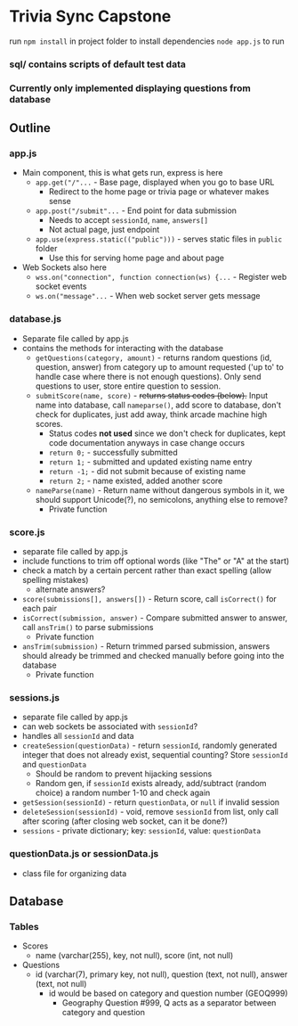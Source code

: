 # Trivia Sync Capstone
run `npm install` in project folder to install dependencies `node app.js` to run

### sql/ contains scripts of default test data
### Currently only implemented displaying questions from database

## Outline
### app.js
- Main component, this is what gets run, express is here
	- `app.get("/"...` - Base page, displayed when you go to base URL
		- Redirect to the home page or trivia page or whatever makes sense
	- `app.post("/submit"...` - End point for data submission
		- Needs to accept `sessionId`, `name`, `answers[]`
		- Not actual page, just endpoint
	- `app.use(express.static(("public")))` - serves static files in `public` folder
		- Use this for serving home page and about page
- Web Sockets also here
	- `wss.on("connection", function connection(ws) {...` - Register web socket events
	- `ws.on("message"...` - When web socket server gets message
### database.js
- Separate file called by app.js
- contains the methods for interacting with the database
	- `getQuestions(category, amount)` - returns random questions (id, question, answer) from category up to amount requested ('up to' to handle case where there is not enough questions). Only send questions to user, store entire question to session.
	- `submitScore(name, score)` - ~~returns status codes (below).~~ Input name into database, call `nameparse()`, add score to database, don't check for duplicates, just add away, think arcade machine high scores.
		- Status codes **not used** since we don't check for duplicates, kept code documentation anyways in case change occurs
		- `return 0;` - successfully submitted
		- `return 1;` - submitted and updated existing name entry
		- `return -1;` - did not submit because of existing name
		- `return 2;` - name existed, added another score
	- `nameParse(name)` - Return name without dangerous symbols in it, we should support Unicode(?), no semicolons, anything else to remove?
		- Private function
### score.js
- separate file called by app.js
- include functions to trim off optional words (like "The" or "A" at the start)
- check a match by a certain percent rather than exact spelling (allow spelling mistakes)
	- alternate answers?
- `score(submissions[], answers[])` - Return score, call `isCorrect()` for each pair
- `isCorrect(submission, answer)` - Compare submitted answer to answer, call `ansTrim()` to parse submissions
	- Private function
- `ansTrim(submission)` -  Return trimmed parsed submission, answers should already be trimmed and checked manually before going into the database
	- Private function
### sessions.js
- separate file called by app.js
- can web sockets be associated with `sessionId`?
- handles all `sessionId` and data
- `createSession(questionData)` - return `sessionId`, randomly generated integer that does not already exist, sequential counting? Store `sessionId` and `questionData`
	- Should be random to prevent hijacking sessions
	- Random gen, if `sessionId` exists already, add/subtract (random choice) a random number 1-10 and check again
- `getSession(sessionId)` - return `questionData`, or `null` if invalid session
- `deleteSession(sessionId)` - void, remove `sessionId` from list, only call after scoring (after closing web socket, can it be done?)
- `sessions` - private dictionary; key: `sessionId`, value: `questionData`
### questionData.js or sessionData.js
- class file for organizing data

## Database
### Tables
- Scores
	- name (varchar(255), key, not null), score (int, not null)
- Questions
	- id (varchar(7), primary key, not null), question (text, not null), answer (text, not null)
		- id would be based on category and question number (GEOQ999)
			- Geography Question #999, Q acts as a separator between category and question